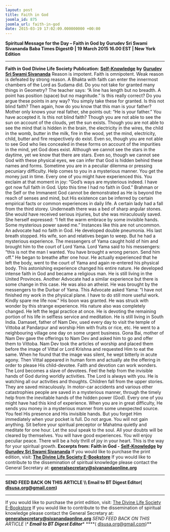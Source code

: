 ```yaml
---
layout: post
title: Faith in God
joomla_id: 875
joomla_url: faith-in-god
date: 2015-03-19 17:02:09.000000000 +00:00
---
```

**Spiritual Message for the Day – Faith in God by Gurudev Sri Swami Sivananda**
**Baba Times Digest© | 19 March 2015 16.00 EST | New York Edition**
* * *
**Faith in God**
**Divine Life Society Publication:** [**Self-Knowledge**](http://www.dlshq.org/download/selfknowledge.htm#_VPID_37) **by** [**Gurudev Sri Swami Sivananda**](http://www.dlshq.org/saints/siva.htm)
Reason is impotent. Faith is omnipotent. Weak reason is defeated by strong reason. A Bhakta with faith can enter the innermost chambers of the Lord as Sudama did.
Do you not take for granted many things in Geometry? The teacher says: “A line has length but no breadth. A point has position (space) but no magnitude.” Is this really correct? Do you argue these points in any way? You simply take these for granted. Is this not blind faith? Then again, how do you know that this man is your father? Mother only knows your real father, she points out: “He is your father.” You have accepted it. Is this not blind faith?
Though you are not able to see the sun on account of the clouds, yet the sun exists. Though you are not able to see the mind that is hidden in the brain, the electricity in the wires, the child in the womb, butter in the milk, fire in the wood, yet the mind, electricity, child, butter and fire respectively do exist. Even so, though you are not able to see God who lies concealed in these forms on account of the impurities in the mind, yet God does exist.
Although we cannot see the stars in the daytime, yet we know that there are stars. Even so, though we cannot see God with these physical eyes, we can infer that God is hidden behind these names and forms.
Sometime you are in a peculiar dilemma or pressing pecuniary difficulty. Help comes to you in a mysterious manner. You get the money just in time. Every one of you might have experienced this. You exclaim at that moment in joy: “God’s ways are mysterious indeed. I have got now full faith in God. Upto this time I had no faith in God.”
Brahman or the Self or the Immanent God cannot be demonstrated as He is beyond the reach of senses and mind, but His existence can be inferred by certain empirical facts or common experiences in daily life. A certain lady had a fall from the third storey. Underneath there was a bed of sharp angular stones. She would have received serious injuries, but she was miraculously saved. She herself expressed: “I felt the warm embrace by some invisible hands. Some mysterious power saved me.” Instances like this are not uncommon.
An advocate had no faith in God. He developed double pneumonia. His last breath stopped. His wife, son and relatives began to weep. But he had a mysterious experience. The messengers of Yama caught hold of him and brought him to the court of Lord Yama. Lord Yama said to his messengers: “this is not the man I wanted. You have brought a wrong person. Send him off.” He began to breathe after one hour. He actually experienced that he left the body, went to the court of Yama and again re-entered his physical body. This astonishing experience changed his entire nature. He developed intense faith in God and became a religious man. He is still living in the United Provinces.
Another Advocate had a similar experience but there is some change in this case. He was also an atheist. He was brought by the messengers to the Durbar of Yama. This Advocate asked Yama: “I have not finished my work in the physical plane. I have to do still more useful work. Kindly spare me life now.” His boon was granted. He was struck with wonder by this strange experience. His nature also was completely changed. He left the legal practice at once. He is devoting the remaining portion of his life in selfless service and meditation. He is still living in South India.
Damaset, father of Nam Dev, used every day to visit the temple of Vittoba at Pandarpur and worship Him with fruits or rice, etc. He went to a neighbouring village one day on some urgent business. Gona Bai, mother of Nam Dev gave the offerings to Nam Dev and asked him to go and offer them to Vittoba. Nam Dev took the articles of worship and placed them before the image of Vittal or Lord Krishna and requested Him to eat the same. When he found that the image was silent, he wept bitterly in acute agony. Then Vittal appeared in human form and actually ate the offering in order to please His child-devotee. Faith and devotion can work wonders. The Lord becomes a slave of devotees.
Feel the help from the invisible hands of God during worldly activities. The Lord is always with you. He is watching all our activities and thoughts. Children fall from the upper stories. They are saved miraculously. In motor-car accidents and various other catastrophies people are saved in a mysterious manner, through the timely help from the inevitable hands of the hidden power (God). Every one of you might have had this kind of experience. When you are in great difficulty, He sends you money in a mysterious manner from some unexpected source. You feel His presence and His invisible hands. But you forget Him immediately when your pocket is full.
Do not argue. You will not gain anything. Sit before your spiritual preceptor or Mahatma quietly and meditate for one hour. Let the soul speak to the soul. All your doubts will be cleared by themselves. You will have good experiences. You will enjoy peculiar peace. There will be a holy thrill of joy in your heart. This is the way for your spiritual growth.
**Excerpts from:**  **Faith in God -** [**Self-Knowledge**](http://www.dlshq.org/download/selfknowledge.htm#_VPID_37) **by** **[Gurudev Sri Swami Sivananda](http://www.dlshq.org/saints/siva.htm)**
If you would like to purchase the print edition, visit: **[The Divine Life Society E-Bookstore](http://www.dlshq.org/download/download.htm)**
If you would like to contribute to the dissemination of spiritual knowledge please contact the General Secretary at: [](mailto:%20%3Cscript%20type=%27text/javascript%27%3E%20%3C%21--%20var%20prefix%20=%20%27ma%27%20+%20%27il%27%20+%20%27to%27;%20var%20path%20=%20%27hr%27%20+%20%27ef%27%20+%20%27=%27;%20var%20addy57016%20=%20%27generalsecretary%27%20+%20%27@%27;%20addy57016%20=%20addy57016%20+%20%27sivanandaonline%27%20+%20%27.%27%20+%20%27org%27;%20document.write%28%27%3Ca%20%27%20+%20path%20+%20%27%5C%27%27%20+%20prefix%20+%20%27:%27%20+%20addy57016%20+%20%27%5C%27%3E%27%29;%20document.write%28addy57016%29;%20document.write%28%27%3C%5C/a%3E%27%29;%20//--%3E%5Cn%20%3C/script%3E%3Cscript%20type=%27text/javascript%27%3E%20%3C%21--%20document.write%28%27%3Cspan%20style=%5C%27display:%20none;%5C%27%3E%27%29;%20//--%3E%20%3C/script%3EThis%20email%20address%20is%20being%20protected%20from%20spambots.%20You%20need%20JavaScript%20enabled%20to%20view%20it.%20%3Cscript%20type=%27text/javascript%27%3E%20%3C%21--%20document.write%28%27%3C/%27%29;%20document.write%28%27span%3E%27%29;%20//--%3E%20%3C/script%3E?subject=Contribution%20to%20Dissemination%20of%20Spiritual%20Knowledge) **generalsecretary@sivanandaonline.org**
****
**SEND FEED BACK ON THIS ARTICLE \\\ Email to BT Digest Editor[](mailto:%20%3Cscript%20type=%27text/javascript%27%3E%20%3C%21--%20var%20prefix%20=%20%27ma%27%20+%20%27il%27%20+%20%27to%27;%20var%20path%20=%20%27hr%27%20+%20%27ef%27%20+%20%27=%27;%20var%20addy72654%20=%20%27dlsusa.org%27%20+%20%27@%27;%20addy72654%20=%20addy72654%20+%20%27gmail%27%20+%20%27.%27%20+%20%27com%27;%20document.write%28%27%3Ca%20%27%20+%20path%20+%20%27%5C%27%27%20+%20prefix%20+%20%27:%27%20+%20addy72654%20+%20%27%5C%27%3E%27%29;%20document.write%28addy72654%29;%20document.write%28%27%3C%5C/a%3E%27%29;%20//--%3E%5Cn%20%3C/script%3E%3Cscript%20type=%27text/javascript%27%3E%20%3C%21--%20document.write%28%27%3Cspan%20style=%5C%27display:%20none;%5C%27%3E%27%29;%20//--%3E%20%3C/script%3EThis%20email%20address%20is%20being%20protected%20from%20spambots.%20You%20need%20JavaScript%20enabled%20to%20view%20it.%20%3Cscript%20type=%27text/javascript%27%3E%20%3C%21--%20document.write%28%27%3C/%27%29;%20document.write%28%27span%3E%27%29;%20//--%3E%20%3C/script%3E?subject=DLS%20Posts)( [dlsusa.org@gmail.com](mailto:dlsusa.org@gmail.com))**
* * *
  
If you would like to purchase the print edition, visit: [The Divine Life Society E-Bookstore](http://www.dlshq.org/download/download.htm)
If you would like to contribute to the dissemination of spiritual knowledge please contact the General Secretary at: **[generalsecretary@sivanandaonline.org](mailto:generalsecretary@sivanandaonline.org)**
**SEND FEED BACK ON THIS ARTICLE \\\**  **Email to BT Digest Editor**** [](mailto:%20%3Cscript%20type=%27text/javascript%27%3E%20%3C%21--%20var%20prefix%20=%20%27ma%27%20+%20%27il%27%20+%20%27to%27;%20var%20path%20=%20%27hr%27%20+%20%27ef%27%20+%20%27=%27;%20var%20addy72654%20=%20%27dlsusa.org%27%20+%20%27@%27;%20addy72654%20=%20addy72654%20+%20%27gmail%27%20+%20%27.%27%20+%20%27com%27;%20document.write%28%27%3Ca%20%27%20+%20path%20+%20%27%5C%27%27%20+%20prefix%20+%20%27:%27%20+%20addy72654%20+%20%27%5C%27%3E%27%29;%20document.write%28addy72654%29;%20document.write%28%27%3C%5C/a%3E%27%29;%20//--%3E%5Cn%20%3C/script%3E%3Cscript%20type=%27text/javascript%27%3E%20%3C%21--%20document.write%28%27%3Cspan%20style=%5C%27display:%20none;%5C%27%3E%27%29;%20//--%3E%20%3C/script%3EThis%20email%20address%20is%20being%20protected%20from%20spambots.%20You%20need%20JavaScript%20enabled%20to%20view%20it.%20%3Cscript%20type=%27text/javascript%27%3E%20%3C%21--%20document.write%28%27%3C/%27%29;%20document.write%28%27span%3E%27%29;%20//--%3E%20%3C/script%3E?subject=DLS%20Posts)****( [dlsusa.org@gmail.com](mailto:dlsusa.org@gmail.com))**  
